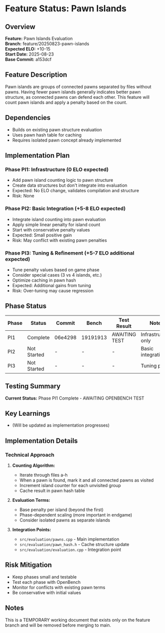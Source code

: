 # Feature Status: Pawn Islands

## Overview
**Feature:** Pawn Islands Evaluation  
**Branch:** feature/20250823-pawn-islands  
**Expected ELO:** +10-15  
**Start Date:** 2025-08-23  
**Base Commit:** a153dcf  

## Feature Description
Pawn islands are groups of connected pawns separated by files without pawns. Having fewer pawn islands generally indicates better pawn structure, as connected pawns can defend each other. This feature will count pawn islands and apply a penalty based on the count.

## Dependencies
- Builds on existing pawn structure evaluation
- Uses pawn hash table for caching
- Requires isolated pawn concept already implemented

## Implementation Plan

### Phase PI1: Infrastructure (0 ELO expected)
- Add pawn island counting logic to pawn structure
- Create data structures but don't integrate into evaluation
- Expected: No ELO change, validates compilation and structure
- Risk: None

### Phase PI2: Basic Integration (+5-8 ELO expected)
- Integrate island counting into pawn evaluation
- Apply simple linear penalty for island count
- Start with conservative penalty values
- Expected: Small positive gain
- Risk: May conflict with existing pawn penalties

### Phase PI3: Tuning & Refinement (+5-7 ELO additional expected)
- Tune penalty values based on game phase
- Consider special cases (3 vs 4 islands, etc.)
- Optimize caching in pawn hash
- Expected: Additional gains from tuning
- Risk: Over-tuning may cause regression

## Phase Status

| Phase | Status | Commit | Bench | Test Result | Notes |
|-------|--------|--------|-------|-------------|-------|
| PI1   | Complete | 06e4298 | 19191913 | AWAITING TEST | Infrastructure only |
| PI2   | Not Started | - | - | - | Basic integration |
| PI3   | Not Started | - | - | - | Tuning phase |

## Testing Summary

**Current Status:** Phase PI1 Complete - AWAITING OPENBENCH TEST

## Key Learnings
- (Will be updated as implementation progresses)

## Implementation Details

### Technical Approach
1. **Counting Algorithm:**
   - Iterate through files a-h
   - When a pawn is found, mark it and all connected pawns as visited
   - Increment island counter for each unvisited group
   - Cache result in pawn hash table

2. **Evaluation Terms:**
   - Base penalty per island (beyond the first)
   - Phase-dependent scaling (more important in endgame)
   - Consider isolated pawns as separate islands

3. **Integration Points:**
   - `src/evaluation/pawns.cpp` - Main implementation
   - `src/evaluation/pawn_hash.h` - Cache structure update
   - `src/evaluation/evaluation.cpp` - Integration point

## Risk Mitigation
- Keep phases small and testable
- Test each phase with OpenBench
- Monitor for conflicts with existing pawn terms
- Be conservative with initial values

## Notes
This is a TEMPORARY working document that exists only on the feature branch and will be removed before merging to main.
